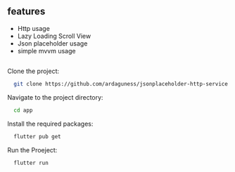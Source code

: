 ## features

- Http usage
- Lazy Loading Scroll View
- Json placeholder usage
- simple mvvm usage
##
Clone the project:
```bash
  git clone https://github.com/ardaguness/jsonplaceholder-http-service.git
```

Navigate to the project directory:

```bash
  cd app
```

Install the required packages:

```bash
  flutter pub get
```
Run the Proeject:

```bash
  flutter run
```

  
